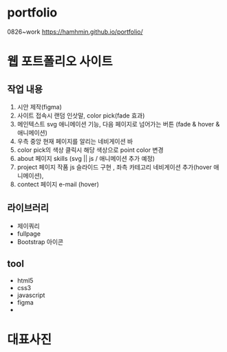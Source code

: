# portfolio
0826~work
https://hamhmin.github.io/portfolio/

# 웹 포트폴리오 사이트

## 작업 내용
1. 시안 제작(figma)
2. 사이트 접속시 랜덤 인삿말, color pick(fade 효과)
3. 메인텍스트 svg 애니메이션 기능, 다음 페이지로 넘어가는 버튼 (fade & hover & 애니메이션)
4. 우측 중앙 현재 페이지를 알리는 네비게이션 바
5. color pick의 색상 클릭시 해당 색상으로 point color 변경
6. about 페이지 skills (svg || js / 애니메이션 추가 예정)
7. project 페이지 작품 js 슬라이드 구현 , 좌측 카테고리 네비게이션 추가(hover 애니메이션),
8. contect 페이지 e-mail (hover)


## 라이브러리
- 제이쿼리
- fullpage
- Bootstrap 아이콘

## tool
- html5
- css3
- javascript
- figma
- 
# 대표사진

